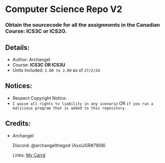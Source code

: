 # Computer Science Repo V2
### Obtain the sourcecode for all the assignments in the Canadian Course: ICS3C or ICS2O.

## Details:
- Author: Archangel
- Course: **ICS3C OR ICS3U**
- Units included: ``1.00 to 2.00`` as of ``27/2/24``

## Notices:
- Respect Copyright Notice.
- ``I waive all rights to liability in any scenario`` OR ``if you run a malicious program that is added to this repository.``

## Credits:
- Archangel
  
  Discord: @archangelthegod (AxxlJGR#7908)

  Links: [My Carrd](https://archangelthegod.carrd.co)
